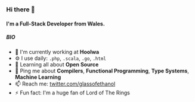 ### Hi there 👋

#### I'm a Full-Stack Developer from Wales.

##### BIO

- 🏢 I'm currently working at **Hoolwa**
- ⚙️ I use daily: `.php`, `.scala`, `.go`, `.html`
- 🌱 Learning all about **Open Source**
- 💬 Ping me about **Compilers**,  **Functional Programming**, **Type Systems**, **Machine Learning**
- 📫 Reach me: [twitter.com/glassofethanol](https://twitter.com/glassofethanol)
- ⚡️ Fun fact: I'm a huge fan of Lord of The Rings
